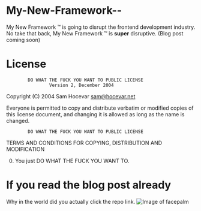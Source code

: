 My-New-Framework--
==================

My New Framework ™ is going to disrupt the frontend development industry. No take that back, My New Framework ™ is **super** disruptive. (Blog post coming soon)

License
==================
            DO WHAT THE FUCK YOU WANT TO PUBLIC LICENSE
                    Version 2, December 2004

 Copyright (C) 2004 Sam Hocevar <sam@hocevar.net>

 Everyone is permitted to copy and distribute verbatim or modified
 copies of this license document, and changing it is allowed as long
 as the name is changed.

            DO WHAT THE FUCK YOU WANT TO PUBLIC LICENSE
   TERMS AND CONDITIONS FOR COPYING, DISTRIBUTION AND MODIFICATION

  0. You just DO WHAT THE FUCK YOU WANT TO.


If you read the blog post already
==================
Why in the world did you actually click the repo link. 
![Image of facepalm](http://www.reactiongifs.com/r/f-p.gif)
